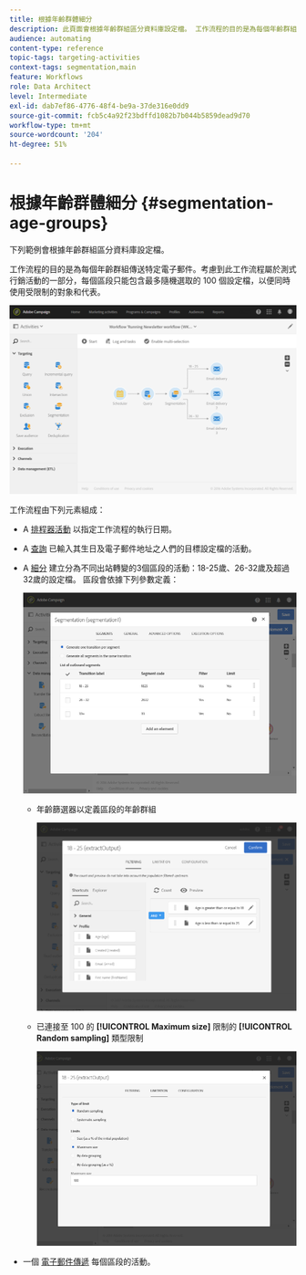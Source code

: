 ```yaml
---
title: 根據年齡群體細分
description: 此頁面會根據年齡群組區分資料庫設定檔。 工作流程的目的是為每個年齡群組傳送特定電子郵件。
audience: automating
content-type: reference
topic-tags: targeting-activities
context-tags: segmentation,main
feature: Workflows
role: Data Architect
level: Intermediate
exl-id: dab7ef86-4776-48f4-be9a-37de316e0dd9
source-git-commit: fcb5c4a92f23bdffd1082b7b044b5859dead9d70
workflow-type: tm+mt
source-wordcount: '204'
ht-degree: 51%

---
```


# 根據年齡群體細分 {#segmentation-age-groups}

下列範例會根據年齡群組區分資料庫設定檔。

工作流程的目的是為每個年齡群組傳送特定電子郵件。考慮到此工作流程屬於測式行銷活動的一部分，每個區段只能包含最多隨機選取的 100 個設定檔，以便同時使用受限制的對象和代表。

![](assets/wkf_segment_example_4.png)

工作流程由下列元素組成：

* A [排程器活動](../../automating/using/segmentation.md) 以指定工作流程的執行日期。
* A [查詢](../../automating/using/query.md) 已輸入其生日及電子郵件地址之人們的目標設定檔的活動。
* A [細分](../../automating/using/segmentation.md) 建立分為不同出站轉變的3個區段的活動：18-25歲、26-32歲及超過32歲的設定檔。 區段會依據下列參數定義：

  ![](assets/wkf_segment_example_3.png)

   * 年齡篩選器以定義區段的年齡群組

     ![](assets/wkf_segment_new_segment.png)

   * 已連接至 100 的 **[!UICONTROL Maximum size]** 限制的 **[!UICONTROL Random sampling]** 類型限制

     ![](assets/wkf_segment_example_1.png)

* 一個 [電子郵件傳遞](../../automating/using/email-delivery.md) 每個區段的活動。
